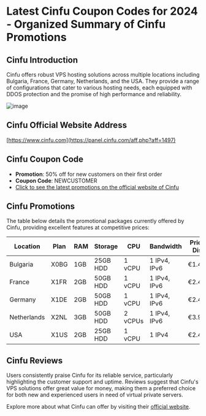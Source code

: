 # Latest Cinfu Coupon Codes for 2024 - Organized Summary of Cinfu Promotions

## Cinfu Introduction
Cinfu offers robust VPS hosting solutions across multiple locations including Bulgaria, France, Germany, Netherlands, and the USA. They provide a range of configurations that cater to various hosting needs, each equipped with DDOS protection and the promise of high performance and reliability.

![image](https://github.com/fthad0402/Cinfu/assets/167662155/d0fb0b5a-419a-4836-8735-ee9dc6cb1699)

## Cinfu Official Website Address
[https://www.cinfu.com](https://panel.cinfu.com/aff.php?aff=1497)

## Cinfu Coupon Code
- **Promotion**: 50% off for new customers on their first order
- **Coupon Code**: NEWCUSTOMER
- [Click to see the latest promotions on the official website of Cinfu](https://panel.cinfu.com/aff.php?aff=1497)

## Cinfu Promotions
The table below details the promotional packages currently offered by Cinfu, providing excellent features at competitive prices:

| Location    | Plan       | RAM | Storage | CPU | Bandwidth | Price (After Discount) | Order Link |
|-------------|------------|-----|---------|-----|-----------|------------------------|------------|
| Bulgaria    | X0BG       | 1GB | 25GB HDD| 1 vCPU | 1 IPv4, IPv6 | €1.45/month            | [Order Now](https://panel.cinfu.com/aff.php?aff=1497) |
| France      | X1FR       | 2GB | 50GB HDD| 1 vCPU | 1 IPv4, IPv6 | €2.45/month            | [Order Now](https://panel.cinfu.com/aff.php?aff=1497) |
| Germany     | X1DE       | 2GB | 50GB HDD| 1 vCPU | 1 IPv4, IPv6 | €2.45/month            | [Order Now](https://panel.cinfu.com/aff.php?aff=1497) |
| Netherlands | X2NL       | 3GB | 50GB HDD| 2 vCPUs| 1 IPv4, IPv6 | €3.95/month            | [Order Now](https://panel.cinfu.com/aff.php?aff=1497) |
| USA         | X1US       | 2GB | 25GB HDD| 1 vCPU | 1 IPv4       | €2.45/month            | [Order Now](https://panel.cinfu.com/aff.php?aff=1497) |

## Cinfu Reviews
Users consistently praise Cinfu for its reliable service, particularly highlighting the customer support and uptime. Reviews suggest that Cinfu's VPS solutions offer great value for money, making them a preferred choice for both new and experienced users in need of virtual private servers.

Explore more about what Cinfu can offer by visiting their [official website](https://panel.cinfu.com/aff.php?aff=1497).
